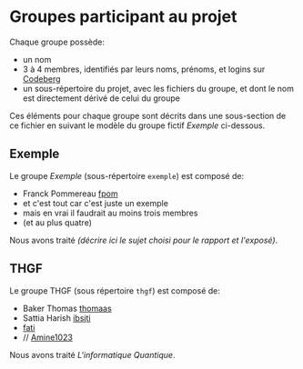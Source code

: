 # Groupes participant au projet

Chaque groupe possède:

 * un nom
 * 3 à 4 membres, identifiés par leurs noms, prénoms, et logins sur [Codeberg](https://codeberg.org)
 * un sous-répertoire du projet, avec les fichiers du groupe, et dont le nom est directement dérivé de celui du groupe 

Ces éléments pour chaque groupe sont décrits dans une sous-section de ce fichier en suivant le modèle du groupe fictif _Exemple_ ci-dessous.

## Exemple

Le groupe _Exemple_ (sous-répertoire `exemple`) est composé de:

 * Franck Pommereau [fpom](https://codeberg.org/fpom)
 * et c'est tout car c'est juste un exemple
 * mais en vrai il faudrait au moins trois membres
 * (et au plus quatre)

Nous avons traité _(décrire ici le sujet choisi pour le rapport et l'exposé)_.

## THGF

Le groupe THGF (sous répertoire `thgf`) est composé de:

 * Baker Thomas [thomaas](https://codeberg.org/thomaas)
 *  Sattia Harish [ibsjti](https://codeberg.org/ibsjti)
 *  [fati](https://codeberg.org/fati)
 * // [Amine1023](https://codeberg.org/Amine1023)

 Nous avons traité _L'informatique Quantique_.

